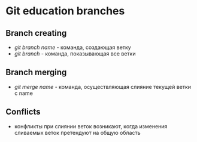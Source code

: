 # Git education branches

## Branch creating

* *git branch name* - команда, создающая ветку
* *git branch* - команда, показывающая все ветки

## Branch merging

* *git merge name* - команда, осуществляющая слияние текущей ветки с name

## Conflicts

* конфликты при слиянии веток возникают, когда изменения сливаемых веток претендуют на общую область

